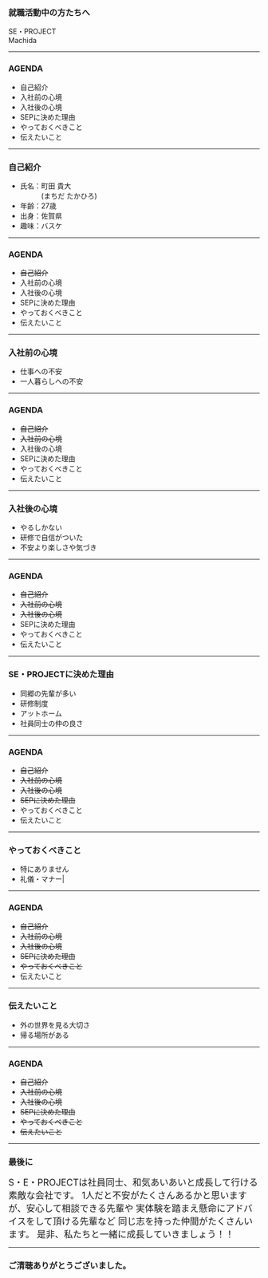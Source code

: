### 就職活動中の方たちへ
SE・PROJECT  
Machida

---

### AGENDA

- 自己紹介
- 入社前の心境
- 入社後の心境
- SEPに決めた理由
- やっておくべきこと
- 伝えたいこと

---

### 自己紹介
- 氏名：町田 貴大  
　　　(まちだ たかひろ)
- 年齢：27歳
- 出身：佐賀県
- 趣味：バスケ

---

### AGENDA

- ~~自己紹介~~
- 入社前の心境
- 入社後の心境
- SEPに決めた理由
- やっておくべきこと
- 伝えたいこと

---

### 入社前の心境
- 仕事への不安
- 一人暮らしへの不安

---

### AGENDA

- ~~自己紹介~~
- ~~入社前の心境~~
- 入社後の心境
- SEPに決めた理由
- やっておくべきこと
- 伝えたいこと

---

### 入社後の心境
- やるしかない
- 研修で自信がついた
- 不安より楽しさや気づき

---

### AGENDA

- ~~自己紹介~~
- ~~入社前の心境~~
- ~~入社後の心境~~
- SEPに決めた理由
- やっておくべきこと
- 伝えたいこと

---

### SE・PROJECTに決めた理由
- 同郷の先輩が多い
- 研修制度
- アットホーム
- 社員同士の仲の良さ

---

### AGENDA

- ~~自己紹介~~
- ~~入社前の心境~~
- ~~入社後の心境~~
- ~~SEPに決めた理由~~
- やっておくべきこと
- 伝えたいこと

---

### やっておくべきこと
- 特にありません
 - 礼儀・マナー|

---

### AGENDA

- ~~自己紹介~~
- ~~入社前の心境~~
- ~~入社後の心境~~
- ~~SEPに決めた理由~~
- ~~やっておくべきこと~~
- 伝えたいこと

---

### 伝えたいこと
- 外の世界を見る大切さ
- 帰る場所がある

---

### AGENDA

- ~~自己紹介~~
- ~~入社前の心境~~
- ~~入社後の心境~~
- ~~SEPに決めた理由~~
- ~~やっておくべきこと~~
- ~~伝えたいこと~~

---

### 最後に
<span style="font-size: 18px;">
S・E・PROJECTは社員同士、和気あいあいと成長して行ける素敵な会社です。  
1人だと不安がたくさんあるかと思いますが、安心して相談できる先輩や  
実体験を踏まえ懸命にアドバイスをして頂ける先輩など  
同じ志を持った仲間がたくさんいます。  
是非、私たちと一緒に成長していきましょう！！
</span>

--- 

### ご清聴ありがとうございました。